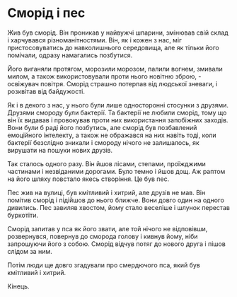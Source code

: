 # Cморід і пес

Жив був сморід. Він проникав у найвужчі шпарини, змінював свій склад і харчувався різноманітностями. Він, як і кожен з нас, міг пристосовуватись до навколишнього середовища, але як тільки його помічали, одразу намагались позбутися.

Його виганяли протягом, морозили морозом, палили вогнем, змивали милом, а також використовували проти нього новітню зброю, - освіжувач повітря. Сморід страшно потерпав від людської зневаги, і розквітав від байдужості.

Як і в декого з нас, у нього були лише односторонні стосунки з друзями. Друзями смороду були бактерії. Та бактерії не любили сморід, тому що він їх видавав і провокував проти них використання запобіжних заходів. Вони були б раді його позбутись, але сморід був позбавлений емоційного інтелекту, а також не ображався на них навіть тоді, коли бактерії безслідно зникали і смороду нічого не залишалось, як вирушати на пошуки нових друзів.

Так сталось одного разу. Він йшов лісами, степами, проїжджими частинами і незвіданими дорогами. Було темно і йшов дощ. Аж раптом на його шляху повстало якесь створіння. Це був пес.

Пес жив на вулиці, був кмітливий і хитрий, але друзів не мав.
Він помітив сморід і підійшов до нього ближче. Вони довго один на одного дивились. Пес завиляв хвостом, йому стало веселіше і шлунок перестав буркотіти.

Сморід запитав у пса як його звати, але той нічого не відповівши, розвернувся, повернув до сморода голову і кивнув йому, ніби запрошуючи його з собою. Сморід відчув потяг до нового друга і пішов слідом за ним.

Потім люди ще довго згадували про смердючого пса, який був кмітливий і хитрий.

Кінець.
